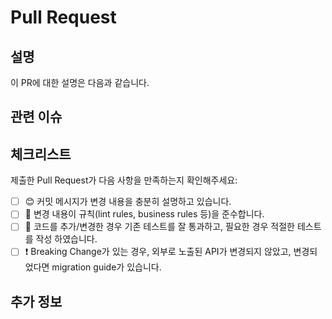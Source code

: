 <!-- 다음은 Issue를 먼저 발행 후 그에 맞춰 일을 처리하는 `Issue 주도 개발 방법`에서 사용할 수 있는 PR template 입니다. -->
# Pull Request

## 설명

<!--
무엇에 관한 Pull Request인지 명확하게 작성해주세요.

e.g)
이 PR에 대한 설명은 다음과 같습니다.

- 메인화면 UI 변경
- 로그아웃 시 사용자에게 다시 한번 확인하는 Modal 추가
-->

이 PR에 대한 설명은 다음과 같습니다.

## 관련 이슈

<!--
`closes` 옆에 Issue 번호를 함께 추가하세요. 자동으로 issue를 연결하고 close 해줍니다.

e.g)
- closes #24
- closes #25
- -->

## 체크리스트

<!--
PR 제출하기전 다시 한번 확인해볼만한 체크 리스트입니다.
필요한 경우 체크리스트를 더 추가하세요. 본인 스스로 변경내용에 대해 다시 검토해볼 수 있고, 검토자에게 주의깊게 봐야할 사항을 알려줄 수 있습니다.

e.g)
- [ ] 📝 bug fix나 feature 추가의 경우 변경 내용을 문서화하였습니다.
-->

제출한 Pull Request가 다음 사항을 만족하는지 확인해주세요:

- [ ] 😊 커밋 메시지가 변경 내용을 충분히 설명하고 있습니다.
- [ ] 👮 변경 내용이 규칙(lint rules, business rules 등)을 준수합니다.
- [ ] 💯 코드를 추가/변경한 경우 기존 테스트를 잘 통과하고, 필요한 경우 적절한 테스트를 작성 하였습니다.
- [ ] ❗ Breaking Change가 있는 경우, 외부로 노출된 API가 변경되지 않았고, 변경되었다면 migration guide가 있습니다.

## 추가 정보

<!--
기능에 대한 추가적인 문맥이나, 스크린샷은 여기 추가해주세요.
-->